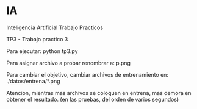 # IA
Inteligencia Artificial
Trabajo Practicos

TP3 - Trabajo practico 3

Para ejecutar: 
python tp3.py

Para asignar archivo a probar renombrar a:
p.png

Para cambiar el objetivo, cambiar archivos de entrenamiento en:
./datos/entrena/*.png

Atencion, mientras mas archivos se coloquen en entrena, mas demora en obtener el resultado.
(en las pruebas, del orden de varios segundos)
